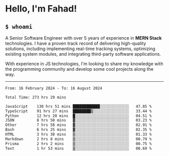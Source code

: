 <h1>Hello, I'm Fahad!</h1>

<h2><code>$ whoami</code></h2>

A Senior Software Engineer with over 5 years of experience in **MERN Stack** technologies. I have a proven track record of delivering high-quality solutions, including implementing real-time tracking systems, optimizing existing system modules, and integrating third-party software applications.

With experience in JS technologies, I'm looking to share my knowledge with the programming community and develop some cool projects along the way.

---

<!--START_SECTION:waka-->

```txt
From: 16 February 2024 - To: 16 August 2024

Total Time: 273 hrs 29 mins

JavaScript    130 hrs 51 mins ████████████░░░░░░░░░░░░░   47.85 %
TypeScript    91 hrs 27 mins  ████████▒░░░░░░░░░░░░░░░░   33.44 %
Python        12 hrs 20 mins  █░░░░░░░░░░░░░░░░░░░░░░░░   04.51 %
JSON          8 hrs 50 mins   ▓░░░░░░░░░░░░░░░░░░░░░░░░   03.23 %
Other         7 hrs 58 mins   ▓░░░░░░░░░░░░░░░░░░░░░░░░   02.91 %
Bash          6 hrs 25 mins   ▓░░░░░░░░░░░░░░░░░░░░░░░░   02.35 %
HTML          3 hrs 38 mins   ▒░░░░░░░░░░░░░░░░░░░░░░░░   01.33 %
Markdown      2 hrs 8 mins    ▒░░░░░░░░░░░░░░░░░░░░░░░░   00.79 %
Prisma        2 hrs 2 mins    ▒░░░░░░░░░░░░░░░░░░░░░░░░   00.75 %
Text          1 hr 53 mins    ▒░░░░░░░░░░░░░░░░░░░░░░░░   00.69 %
```

<!--END_SECTION:waka-->

<!--
**heyFahad/heyFahad** is a ✨ _special_ ✨ repository because its `README.md` (this file) appears on your GitHub profile.

Here are some ideas to get you started:

- 🔭 I’m currently working on ...
- 🌱 I’m currently learning ...
- 👯 I’m looking to collaborate on ...
- 🤔 I’m looking for help with ...
- 💬 Ask me about ...
- 📫 How to reach me: ...
- 😄 Pronouns: ...
- ⚡ Fun fact: ...
-->
